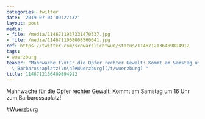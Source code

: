 ```yaml
---
categories: twitter
date: '2019-07-04 09:27:32'
layout: post
media:
- file: /media/1146711937331470337.jpg
- file: /media/1146711968008560641.jpg
ref: https://twitter.com/schwarzlichtwue/status/1146712136409894912
tags:
- wuerzburg
teaser: "Mahnwache f\xFCr die Opfer rechter Gewalt: Kommt am Samstag um 16 Uhr zum\
  \ Barbarossaplatz!\n\n[#Wuerzburg](/t/wuerzburg) "
title: 1146712136409894912
---
```

Mahnwache für die Opfer rechter Gewalt: Kommt am Samstag um 16 Uhr zum Barbarossaplatz!

[#Wuerzburg](/t/wuerzburg) 